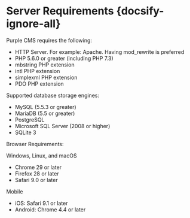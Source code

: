 # Server Requirements {docsify-ignore-all}

Purple CMS requires the following:

 - HTTP Server. For example: Apache. Having mod_rewrite is preferred
 - PHP 5.6.0 or greater (including PHP 7.3)
 - mbstring PHP extension
 - intl PHP extension
 - simplexml PHP extension
 - PDO PHP extension

Supported database storage engines:

 - MySQL (5.5.3 or greater)
 - MariaDB (5.5 or greater)
 - PostgreSQL
 - Microsoft SQL Server (2008 or higher)
 - SQLite 3

Browser Requirements:

Windows, Linux, and macOS
 - Chrome 29 or later
 - Firefox 28 or later
 - Safari 9.0 or later

Mobile
 - iOS: Safari 9.1 or later
 - Android: Chrome 4.4 or later